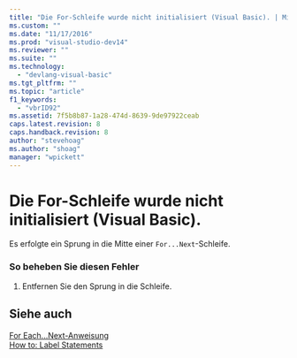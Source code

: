 ```yaml
---
title: "Die For-Schleife wurde nicht initialisiert (Visual Basic). | Microsoft Docs"
ms.custom: ""
ms.date: "11/17/2016"
ms.prod: "visual-studio-dev14"
ms.reviewer: ""
ms.suite: ""
ms.technology: 
  - "devlang-visual-basic"
ms.tgt_pltfrm: ""
ms.topic: "article"
f1_keywords: 
  - "vbrID92"
ms.assetid: 7f5b8b87-1a28-474d-8639-9de97922ceab
caps.latest.revision: 8
caps.handback.revision: 8
author: "stevehoag"
ms.author: "shoag"
manager: "wpickett"
---
```

# Die For-Schleife wurde nicht initialisiert (Visual Basic).
Es erfolgte ein Sprung in die Mitte einer `For...Next`\-Schleife.  
  
### So beheben Sie diesen Fehler  
  
1.  Entfernen Sie den Sprung in die Schleife.  
  
## Siehe auch  
 [For Each...Next\-Anweisung](../../visual-basic/language-reference/statements/for-each-next-statement.md)   
 [How to: Label Statements](../../visual-basic/programming-guide/program-structure/how-to-label-statements.md)